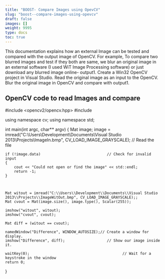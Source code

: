 ```yaml
---
title: "BOOST- Compare Images using OpevCV"
slug: "boost--compare-images-using-opevcv"
draft: false
images: []
weight: 9995
type: docs
toc: true
---
```


This documentation explains how an external Image can be tested and compared with the output image of OpenCV. For example, To compare two blurred images and test if they both are same, we blur an original image in an external software (I used WiT Image Processing software) or just download any blurred image online- output1. Create a Win32 OpenCV project in Visual Studio. Read the original image as an input to the OpenCV. Blur the original image in OpenCV and compare with output1.

## OpenCV code to read Images and compare
#include <opencv2/opencv.hpp>
#include <iostream>

using namespace cv;
using namespace std;

int main(int argc, char** argv)
{
    Mat image;
    image = imread("C:\\Users\\Development\\Documents\\Visual Studio 2013\\Projects\\ImageIn.bmp", CV_LOAD_IMAGE_GRAYSCALE);   // Read the file

    if (!image.data)                              // Check for invalid input
    {
        cout << "Could not open or find the image" << std::endl;
        return -1;
    }

    

    Mat witout = imread("C:\\Users\\Development\\Documents\\Visual Studio 2013\\Projects\\ImageWitOut.bmp", CV_LOAD_IMAGE_GRAYSCALE);;
    Mat cvout = Mat(image.size(), image.type(), Scalar(255));

    imshow("witout", witout);
    imshow("cvout", cvout);

    Mat diff = (witout == cvout);

    namedWindow("Difference", WINDOW_AUTOSIZE);// Create a window for display.
    imshow("Difference", diff);                   // Show our image inside it.

    waitKey(0);                                          // Wait for a keystroke in the window
    return 0;
}


